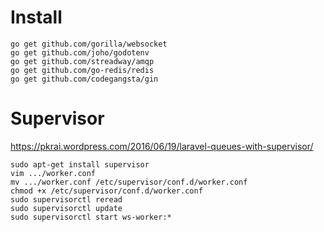 # Install
```
go get github.com/gorilla/websocket
go get github.com/joho/godotenv
go get github.com/streadway/amqp
go get github.com/go-redis/redis
go get github.com/codegangsta/gin
```

# Supervisor
https://pkrai.wordpress.com/2016/06/19/laravel-queues-with-supervisor/

```
sudo apt-get install supervisor
vim .../worker.conf
mv .../worker.conf /etc/supervisor/conf.d/worker.conf
chmod +x /etc/supervisor/conf.d/worker.conf
sudo supervisorctl reread
sudo supervisorctl update
sudo supervisorctl start ws-worker:*
```